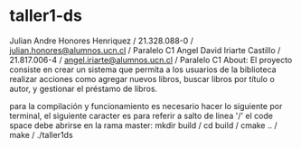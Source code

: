 # taller1-ds
Julian Andre Honores Henriquez / 21.328.088-0 / julian.honores@alumnos.ucn.cl / Paralelo C1
Angel David Iriarte Castillo / 21.817.006-4 / angel.iriarte@alumnos.ucn.cl / Paralelo C1
About: El proyecto consiste en crear un sistema que permita a los usuarios de la biblioteca realizar  acciones como agregar nuevos libros, buscar libros por título o autor, y gestionar el préstamo de  libros. 

para la compilación y funcionamiento es necesario hacer lo siguiente por terminal, el siguiente caracter es para referir a salto de linea '/' el code space debe abrirse en la rama master:
mkdir build /
cd build /
cmake .. /
make /
./taller1ds
